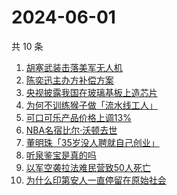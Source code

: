 # 2024-06-01

共 10 条

<!-- BEGIN -->
<!-- 最后更新时间 Sat Jun 01 2024 08:41:37 GMT+0800 (China Standard Time) -->

1. [胡塞武装击落美军无人机](https://www.zhihu.com/search?q=胡塞武装击落美军无人机)
1. [陈奕迅主办方补偿方案](https://www.zhihu.com/search?q=陈奕迅主办方补偿方案)
1. [央视披露我国在玻璃基板上造芯片](https://www.zhihu.com/search?q=央视披露我国在玻璃基板上造芯片)
1. [为何不训练猴子做「流水线工人」](https://www.zhihu.com/search?q=为何不训练猴子做「流水线工人」)
1. [可口可乐产品价格上调13%](https://www.zhihu.com/search?q=可口可乐产品价格上调13%)
1. [NBA名宿比尔·沃顿去世](https://www.zhihu.com/search?q=NBA名宿比尔·沃顿去世)
1. [董明珠「35岁没人聘就自己创业」](https://www.zhihu.com/search?q=董明珠「35岁没人聘就自己创业」)
1. [听泉鉴宝是真的吗](https://www.zhihu.com/search?q=听泉鉴宝是真的吗)
1. [以军空袭拉法难民营致50人死亡](https://www.zhihu.com/search?q=以军空袭拉法难民营致50人死亡)
1. [为什么印第安人一直停留在原始社会](https://www.zhihu.com/search?q=为什么印第安人一直停留在原始社会)

<!-- END -->
